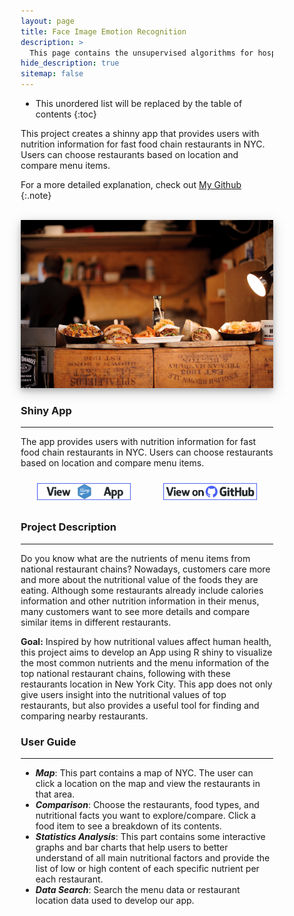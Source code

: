 ```yaml
---
layout: page
title: Face Image Emotion Recognition
description: >
  This page contains the unsupervised algorithms for hospital charges
hide_description: true
sitemap: false
---
```


<style>

.banner {
  box-shadow: 0 4px 8px 0 rgba(0, 0, 0, 0.2), 0 6px 20px 0 rgba(0, 0, 0, 0.19);
  center;
}

.justify {
  text-align: justify;
}

.center {
  display: block;
  margin-left: auto;
  margin-right: auto;
  width: 50%;
}

* {
  box-sizing: border-box;
}

.column25 {
  float: left;
  width: 25%;
  padding: 10px;
}

.column30 {
  float: left;
  width: 30%;
  padding: 10px;
}

.column40 {
  float: left;
  width: 40%;
  padding: 10px;
}

.column50 {
  float: left;
  width: 50%;
  padding: 10px;
}

.column60 {
  float: left;
  width: 60%;
  padding: 10px;
}

.column70 {
  float: left;
  width: 70%;
  padding: 10px;
}

.column75 {
  float: left;
  width: 75%;
  padding: 10px;
}

.row:after {
  content: "";
  display: table;
  clear: both;
}

@media screen and (max-width: 600px) {
  .column25 {
    width: 100%;
  }
  .column30 {
    width: 100%;
  }
  .column40 {
    width: 100%;
  }
  .column50 {
    width: 100%;
  }
  .column60 {
    width: 100%;
  }
  .column70 {
    width: 100%;
  }
  .column75 {
    width: 100%;
  }
}

.button {
  display: block;
  margin-left: auto;
  margin-right: auto;
  center;
  width: 175px;
}

.button:hover{
  position: relative;
  top: -1px;
  box-shadow: 0 4px 8px 0 rgba(0, 0, 0, 0.15), 0 6px 10px 0 rgba(0, 0, 0, 0.15);
}

.button_smaller {
  display: block;
  margin-left: auto;
  margin-right: auto;
  center;
  width: 150px;
}

.button_smaller:hover{
  position: relative;
  top: -1px;
  box-shadow: 0 4px 8px 0 rgba(0, 0, 0, 0.15), 0 6px 10px 0 rgba(0, 0, 0, 0.15);
}

.button_smallest {
  display: block;
  margin-left: auto;
  margin-right: auto;
  center;
  width: 110px;
}

.button_smallest:hover{
  position: relative;
  top: -1px;
  box-shadow: 0 4px 8px 0 rgba(0, 0, 0, 0.15), 0 6px 10px 0 rgba(0, 0, 0, 0.15);
}

</style>

* This unordered list will be replaced by the table of contents
{:toc}


This project creates a shinny app that provides users with nutrition information for fast food chain restaurants in NYC. Users can choose restaurants based on location and compare menu items.<br>

For a more detailed explanation, check out [My Github](https://github.com/tramduong/Data-Science-Portfolio/tree/master/RestaurantApp)
{:.note}

<br>


<img src="/assets/img/ml/nyshiny.jpg"  alt="Portfolio Banner" class="banner">


<br>

### Shiny App
___

The app provides users with nutrition information for fast food chain restaurants in NYC. Users can choose restaurants based on location and compare menu items.<br>
<div class="row">
  <div class="column50">
    <a href="https://ttd2111.shinyapps.io/NYCRestaurants/" target="_blank"><img src="/assets/img/shiny_button.png" alt="View Project" class="button_smaller">
    </a>
  </div>
  <div class="column50">
    <a href="https://github.com/tramduong/Data-Science-Portfolio/tree/master/RestaurantApp" target="_blank"><img src="/assets/img/github_button.png" alt="View on GitHub" class="button_smaller">
    </a>
  </div>
</div>

### Project Description
___

Do you know what are the nutrients of menu items from national restaurant chains? Nowadays, customers care more and more about the nutritional value of the foods they are eating. Although some restaurants already include calories information and other nutrition information in their menus, many customers want to see more details and compare similar items in different restaurants.

<b>Goal:</b> Inspired by how nutritional values affect human health, this project aims to develop an App using R shiny to visualize the most common nutrients and the menu information of the top national restaurant chains, following with these restaurants location in New York City. This app does not only give users insight into the nutritional values of top restaurants, but also provides a useful tool for finding and comparing nearby restaurants.


### User Guide
___

+ ***Map***: This part contains a map of NYC. The user can click a location on the map and view the restaurants in that area.
+ ***Comparison***: Choose the restaurants, food types, and nutritional facts you want to explore/compare. Click a food item to see a breakdown of its contents.
+ ***Statistics Analysis***: This part contains some interactive graphs and bar charts that help users to better understand of all main nutritional factors and provide the list of low or high content of each specific nutrient per each restaurant.
+ ***Data Search***: Search the menu data or restaurant location data used to develop our app.
